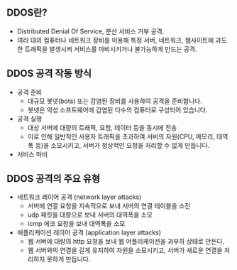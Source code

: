 ## DDOS란?
- Distributed Denial Of Service, 분산 서비스 거부 공격.
- 여러 대의 컴퓨터나 네트워크 장비를 이용해 특정 서버, 네트워크, 웹사이트에 과도한 트래픽을 발생시켜 서비스를 마비시키거나 불가능하게 만드는 공격.

## DDOS 공격 작동 방식
- 공격 준비
    - 대규모 봇넷(bots) 또는 감염된 장비를 사용하여 공격을 준비합니다.
    - 봇넷은 악성 소프트웨어에 감염된 다수의 컴퓨터로 구성되어 있습니다.
- 공격 실행
    - 대상 서버에 대량의 트래픽, 요청, 데이터 등을 동시에 전송
    - 이로 인해 일반적인 사용자 트래픽을 초과하여 서버의 자원(CPU, 메모리, 대역폭 등)을 소모시키고, 서버가 정상적인 요청을 처리할 수 없게 만듭니다.
- 서비스 마비

## DDOS 공격의 주요 유형
- 네트워크 레이어 공격 (network layer attacks)
    - 서버에 연결 요청을 지속적으로 보내 서버의 연결 테이블을 소진
    - udp 패킷을 대량으로 보내 서버의 대역폭을 소모
    - icmp 에코 요청을 보내 대역폭을 소모
- 애플리케이션 레이어 공격 (application layer attacks)
    - 웹 서버에 대량의 http 요청을 보내 웹 어플리케이션을 과부하 상태로 만든다.
    - 웹 서버와의 연결을 길게 유지하여 자원을 소모시키고, 서버가 새로운 연결을 처리하지 못하게 만듭니다.
